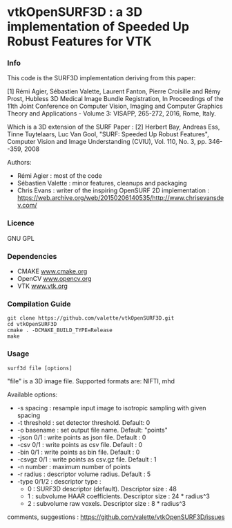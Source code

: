 vtkOpenSURF3D : a 3D implementation of Speeded Up Robust Features for VTK
=========================================================================

### Info ###
This code is the SURF3D implementation deriving from this paper:

[1] Rémi Agier, Sébastien Valette, Laurent Fanton, Pierre Croisille and Rémy Prost, Hubless 3D Medical Image Bundle Registration, In Proceedings of the 11th Joint Conference on Computer Vision, Imaging and Computer Graphics Theory and Applications - Volume 3: VISAPP, 265-272, 2016, Rome, Italy.

Which is a 3D extension of the SURF Paper :
[2] Herbert Bay, Andreas Ess, Tinne Tuytelaars, Luc Van Gool, "SURF: Speeded Up Robust Features", Computer Vision and Image Understanding (CVIU), Vol. 110, No. 3, pp. 346--359, 2008

Authors:
* Rémi Agier : most of the code
* Sébastien Valette : minor features, cleanups and packaging
* Chris Evans : writer of the inspiring OpenSURF 2D implementation : https://web.archive.org/web/20150206140535/http://www.chrisevansdev.com/

### Licence ###

GNU GPL

###  Dependencies ###

* CMAKE www.cmake.org
* OpenCV www.opencv.org
* VTK www.vtk.org

###  Compilation Guide ###
	git clone https://github.com/valette/vtkOpenSURF3D.git
	cd vtkOpenSURF3D
	cmake . -DCMAKE_BUILD_TYPE=Release
	make

###  Usage ###

	surf3d file [options]

"file" is a 3D image file. Supported formats are: NIFTI, mhd

Available options:
 * -s spacing : resample input image to isotropic sampling with given spacing
 * -t threshold : set detector threshold. Default: 0
 * -o basename : set output file name. Default: "points"
 * -json 0/1 : write points as json file. Default : 0
 * -csv 0/1 : write points as csv file. Default : 0
 * -bin 0/1 : write points as bin file. Default : 0
 * -csvgz 0/1 : write points as csv.gz file. Default : 1
 * -n number : maximum number of points
 * -r radius : descriptor volume radius. Default : 5
 * -type 0/1/2 : descriptor type : 
	* 0 : SURF3D descriptor (default). Descriptor size : 48
	* 1 : subvolume HAAR coefficients. Descriptor size : 24 * radius^3
	* 2 : subvolume raw voxels. Descriptor size : 8 * radius^3
	

comments, suggestions : https://github.com/valette/vtkOpenSURF3D/issues
